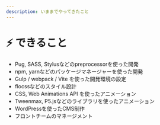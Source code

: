 ```yaml
---
description: いままでやってきたこと
---
```


# ⚡ できること

* Pug, SASS, Stylusなどのpreprocessorを使った開発
* npm, yarnなどのパッケージマネージャーを使った開発
* Gulp / webpack / Vite を使った開発環境の設定
* flocssなどのスタイル設計
* CSS, Web Animations API を使ったアニメーション
* Tweenmax, P5.jsなどのライブラリを使ったアニメーション
* WordPressを使ったCMS制作
* フロントチームのマネージメント
